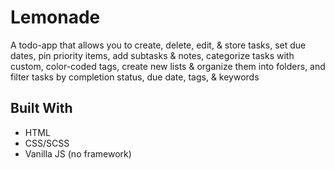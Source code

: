 # Lemonade
A todo-app that allows you to create, delete, edit, & store tasks, set due dates, pin priority items, add subtasks & notes, categorize tasks with custom, color-coded tags, create new lists & organize them into folders, and filter tasks by completion status, due date, tags, & keywords

## Built With
* HTML
* CSS/SCSS
* Vanilla JS (no framework)
